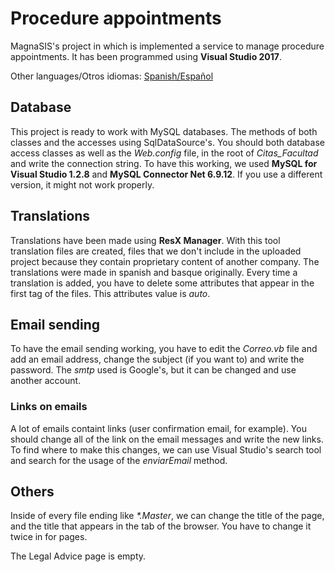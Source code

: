 # Procedure appointments
MagnaSIS's project in which is implemented a service to manage procedure appointments. It has been programmed using **Visual Studio 2017**.

Other languages/Otros idiomas: [Spanish/Español](README.md)

## Database
This project is ready to work with MySQL databases. The methods of both classes and the accesses using SqlDataSource's. You should both database access classes as well as the *Web.config* file, in the root of *Citas_Facultad* and write the connection string.
To have this working, we used **MySQL for Visual Studio 1.2.8** and **MySQL Connector Net 6.9.12**. If you use a different version, it might not work properly.

## Translations
Translations have been made using **ResX Manager**. With this tool translation files are created, files that we don't include in the uploaded project because they contain proprietary content of another company. The translations were made in spanish and basque originally. Every time a translation is added, you have to delete some attributes that appear in the first tag of the files. This attributes value is *auto*.

## Email sending
To have the email sending working, you have to edit the *Correo.vb* file and add an email address, change the subject (if you want to) and write the password. The *smtp* used is Google's, but it can be changed and use another account.
### Links on emails
A lot of emails containt links (user confirmation email, for example). You should change all of the link on the email messages and write the new links. To find where to make this changes, we can use Visual Studio's search tool and search for the usage of the *enviarEmail* method.

## Others
Inside of every file ending like *\*.Master*, we can change the title of the page, and the title that appears in the tab of the browser. You have to change it twice in for pages.

The Legal Advice page is empty.
